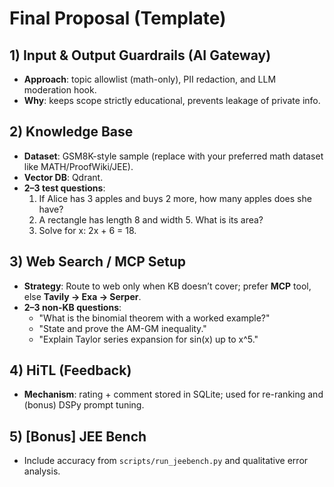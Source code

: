 # Final Proposal (Template)

## 1) Input & Output Guardrails (AI Gateway)
- **Approach**: topic allowlist (math-only), PII redaction, and LLM moderation hook.
- **Why**: keeps scope strictly educational, prevents leakage of private info.

## 2) Knowledge Base
- **Dataset**: GSM8K-style sample (replace with your preferred math dataset like MATH/ProofWiki/JEE).
- **Vector DB**: Qdrant.
- **2–3 test questions**:
  1. If Alice has 3 apples and buys 2 more, how many apples does she have?
  2. A rectangle has length 8 and width 5. What is its area?
  3. Solve for x: 2x + 6 = 18.

## 3) Web Search / MCP Setup
- **Strategy**: Route to web only when KB doesn’t cover; prefer **MCP** tool, else **Tavily → Exa → Serper**.
- **2–3 non-KB questions**:
  - "What is the binomial theorem with a worked example?"
  - "State and prove the AM-GM inequality."
  - "Explain Taylor series expansion for sin(x) up to x^5."

## 4) HiTL (Feedback)
- **Mechanism**: rating + comment stored in SQLite; used for re-ranking and (bonus) DSPy prompt tuning.

## 5) [Bonus] JEE Bench
- Include accuracy from `scripts/run_jeebench.py` and qualitative error analysis.
